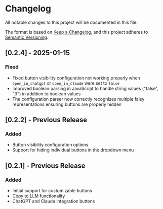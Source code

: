 # Changelog

All notable changes to this project will be documented in this file.

The format is based on [Keep a Changelog](https://keepachangelog.com/en/1.0.0/),
and this project adheres to [Semantic Versioning](https://semver.org/spec/v2.0.0.html).

## [0.2.4] - 2025-01-15

### Fixed
- Fixed button visibility configuration not working properly when `open_in_chatgpt` or `open_in_claude` were set to `false`
- Improved boolean parsing in JavaScript to handle string values ("false", "0") in addition to boolean values
- The configuration parser now correctly recognizes multiple falsy representations ensuring buttons are properly hidden

## [0.2.2] - Previous Release

### Added
- Button visibility configuration options
- Support for hiding individual buttons in the dropdown menu

## [0.2.1] - Previous Release

### Added
- Initial support for customizable buttons
- Copy to LLM functionality
- ChatGPT and Claude integration buttons